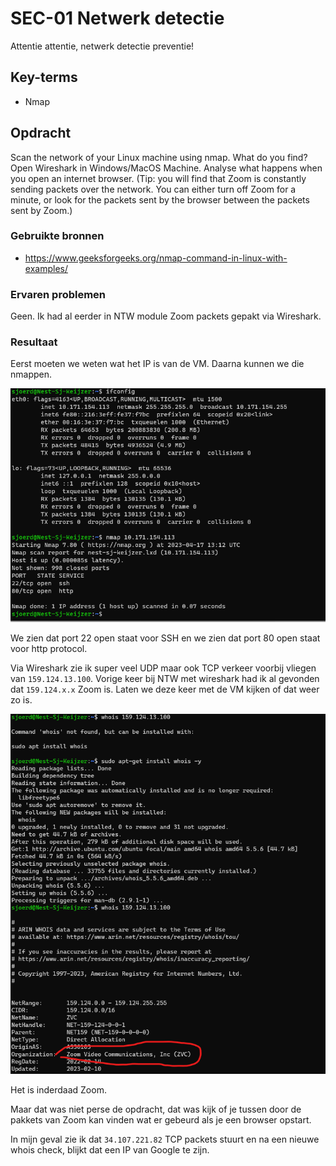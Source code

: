 # SEC-01 Netwerk detectie
Attentie attentie, netwerk detectie preventie!

## Key-terms
- Nmap

## Opdracht
Scan the network of your Linux machine using nmap. What do you find?
Open Wireshark in Windows/MacOS Machine. Analyse what happens when you open an internet browser. (Tip: you will find that Zoom is constantly sending packets over the network. You can either turn off Zoom for a minute, or look for the packets sent by the browser between the packets sent by Zoom.)


### Gebruikte bronnen
- https://www.geeksforgeeks.org/nmap-command-in-linux-with-examples/

### Ervaren problemen
Geen. Ik had al eerder in NTW module Zoom packets gepakt via Wireshark. 

### Resultaat
Eerst moeten we weten wat het IP is van de VM. Daarna kunnen we die nmappen.

![Alt text](../00_includes/SEC-01_ifconfig.png)

We zien dat port 22 open staat voor SSH en we zien dat port 80 open staat voor http protocol. 


Via Wireshark zie ik super veel UDP maar ook TCP verkeer voorbij vliegen van `159.124.13.100`. Vorige keer bij NTW met wireshark had ik al gevonden dat `159.124.x.x` Zoom is. Laten we deze keer met de VM kijken of dat weer zo is. 

![Alt text](../00_includes/SEC-01_whoisdis.png)

Het is inderdaad Zoom. 

Maar dat was niet perse de opdracht, dat was kijk of je tussen door de pakkets van Zoom kan vinden wat er gebeurd als je een browser opstart.

In mijn geval zie ik dat `34.107.221.82` TCP packets stuurt en na een nieuwe whois check, blijkt dat een IP van Google te zijn.  